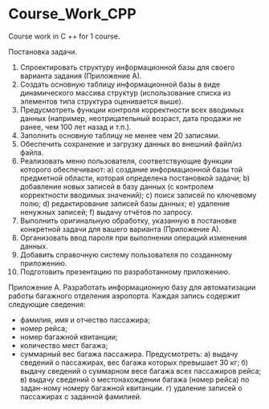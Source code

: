 # Course_Work_CPP
Course work in C ++ for 1 course.

Постановка задачи.
1)	Спроектировать структуру информационной базы для своего варианта задания (Приложение А).  
2)	Создать основную таблицу информационной базы в виде динамического массива структур (использование списка из элементов типа структура оценивается выше).
3)	Предусмотреть функции контроля корректности всех вводимых данных (например, неотрицательный возраст, дата продажи не ранее, чем 100 лет назад и т.п.).
4)	Заполнить основную таблицу не менее чем 20 записями.
5)	Обеспечить сохранение и загрузку данных во внешний файл/из файла.
6)	Реализовать меню пользователя, соответствующие функции которого обеспечивают:
 a)	создание информационной базы той предметной области, которая определена постановкой задачи;
 b)	добавление новых записей в базу данных (с контролем корректности вводимых значений);
 c)	поиск записей по ключевому полю;
 d)	редактирование записей базы данных;
 e)	удаление ненужных записей;
 f)	выдачу отчётов по запросу.
7)	Выполнить оригинальную обработку, указанную в постановке конкретной задачи для вашего варианта (Приложение А).
8)	Организовать ввод пароля при выполнении операций изменения данных.
9)	Добавить справочную систему пользователя по созданному приложению.
10)	Подготовить презентацию по разработанному приложению.

Приложение А.
Разработать информационную базу для автоматизации работы багажного отделения аэропорта.
Каждая запись содержит следующие сведения:
-	фамилия, имя и отчество пассажира;
-	номер рейса;
-	номер багажной квитанции;
-	количество мест багажа;
-	суммарный вес багажа пассажира.
Предусмотреть:
 а) выдачу сведений о пассажирах, вес багажа которых превышает 30 кг;
 б) выдачу сведений о суммарном весе багажа всех пассажиров рейса;
 в) выдачу сведений о местонахождении багажа (номер рейса) по задан-ному номеру багажной квитанции.
 г) удаление записей о пассажирах с заданной фамилией. 
